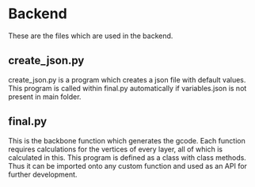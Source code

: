 # Backend

These are the files which are used in the backend. 

## create_json.py
create_json.py is a program which creates a json file with default values. 
This program is called within final.py automatically if variables.json is not present in main folder. 

## final.py
This is the backbone function which generates the gcode. 
Each function requires calculations for the vertices of every layer, all of which is calculated in this. 
This program is defined as a class with class methods.
Thus it can be imported onto any custom function and used as an API for further development. 
